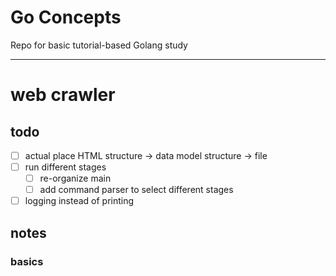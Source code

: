 # Go Concepts
Repo for basic tutorial-based Golang study  

---

# web crawler

## todo
- [ ] actual place HTML structure -> data model structure -> file 
- [ ] run different stages
  - [ ] re-organize main
  - [ ] add command parser to select different stages
- [ ] logging instead of printing

## notes

### basics
